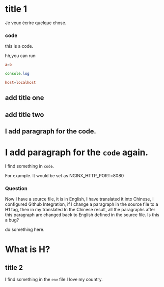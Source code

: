 # title 1

Je veux écrire quelque chose.

### code


this is a code.

hh,you can run

```conf
a=b
```

```js
console.log
```

```conf
host=localhost
```

## add title one

## add title two

## I add paragraph for the code.

# I add paragraph for the `code` again.

I find something in `code`.

For example. It would be set as NGINX_HTTP_PORT=8080

### Question

Now I have a source file, it is in English, I have translated it into Chinese, I configured Github Integration, if I change a paragraph in the source file to a H1 tag, then in my translated In the Chinese result, all the paragraphs after this paragraph are changed back to English defined in the source file. Is this a bug?

do something here.

# What is H?

## title 2

I find something in the `env` file.I love my country.
